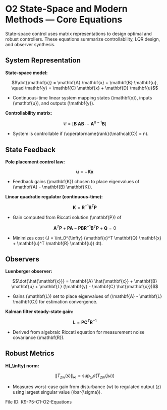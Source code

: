 # O2 State-Space and Modern Methods — Core Equations

State-space control uses matrix representations to design optimal and robust controllers. These equations summarize controllability, LQR design, and observer synthesis.

## System Representation
**State-space model:**

$$\dot{\mathbf{x}} = \mathbf{A} \mathbf{x} + \mathbf{B} \mathbf{u}, \quad \mathbf{y} = \mathbf{C} \mathbf{x} + \mathbf{D} \mathbf{u}$$

- Continuous-time linear system mapping states \(\mathbf{x}\), inputs \(\mathbf{u}\), and outputs \(\mathbf{y}\).

**Controllability matrix:**

$$\mathcal{C} = [\mathbf{B} \; \mathbf{A}\mathbf{B} \; \cdots \; \mathbf{A}^{n-1} \mathbf{B}]$$

- System is controllable if \(\operatorname{rank}(\mathcal{C}) = n\).

## State Feedback
**Pole placement control law:**

$$\mathbf{u} = -\mathbf{K} \mathbf{x}$$

- Feedback gains \(\mathbf{K}\) chosen to place eigenvalues of \(\mathbf{A} - \mathbf{B} \mathbf{K}\).

**Linear quadratic regulator (continuous-time):**

$$\mathbf{K} = \mathbf{R}^{-1} \mathbf{B}^T \mathbf{P}$$

- Gain computed from Riccati solution \(\mathbf{P}\) of

$$\mathbf{A}^T \mathbf{P} + \mathbf{P} \mathbf{A} - \mathbf{P} \mathbf{B} \mathbf{R}^{-1} \mathbf{B}^T \mathbf{P} + \mathbf{Q} = 0$$

- Minimizes cost \(J = \int_0^{\infty} (\mathbf{x}^T \mathbf{Q} \mathbf{x} + \mathbf{u}^T \mathbf{R} \mathbf{u}) dt\).

## Observers
**Luenberger observer:**

$$\dot{\hat{\mathbf{x}}} = \mathbf{A} \hat{\mathbf{x}} + \mathbf{B} \mathbf{u} + \mathbf{L} (\mathbf{y} - \mathbf{C} \hat{\mathbf{x}})$$

- Gains \(\mathbf{L}\) set to place eigenvalues of \(\mathbf{A} - \mathbf{L} \mathbf{C}\) for estimation convergence.

**Kalman filter steady-state gain:**

$$\mathbf{L} = \mathbf{P} \mathbf{C}^T \mathbf{R}^{-1}$$

- Derived from algebraic Riccati equation for measurement noise covariance \(\mathbf{R}\).

## Robust Metrics
**H\(_\infty\) norm:**

$$\|T_{zw}(s)\|_{\infty} = \sup_{\omega} \bar{\sigma}(T_{zw}(j\omega))$$

- Measures worst-case gain from disturbance \(w\) to regulated output \(z\) using largest singular value \(\bar{\sigma}\).

File ID: K9-P5-C1-O2-Equations
